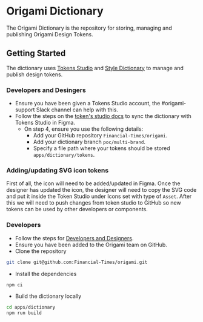 # Origami Dictionary

The Origami Dictionary is the repository for storing, managing and publishing Origami Design Tokens.

## Getting Started

The dictionary uses [Tokens Studio](https://tokens.studio/) and [Style Dictionary](https://amzn.github.io/style-dictionary/#/) to manage and publish design tokens.

### Developers and Desingers

- Ensure you have been given a Tokens Studio account, the #origami-support Slack channel can help with this.
- Follow the steps on the [token's studio docs](https://docs.tokens.studio/sync/github) to sync the dictionary with Tokens Studio in Figma.
  - On step 4, ensure you use the following details:
    - Add your GitHub repository `Financial-Times/origami`.
    - Add your dictionary branch `poc/multi-brand`.
    - Specify a file path where your tokens should be stored `apps/dictionary/tokens`.

### Adding/updating SVG icon tokens

First of all, the icon will need to be added/updated in Figma. Once the designer has updated the icon, the designer will need to copy the SVG code and put it inside the Token Studio under Icons set with type of `Asset`. After this we will need to push changes from token studio to GitHub so new tokens can be used by other developers or components.

### Developers

- Follow the steps for [Developers and Designers](#developers-and-desingers).
- Ensure you have been added to the Origami team on GitHub.
- Clone the repository

```bash
git clone git@github.com:Financial-Times/origami.git
```

- Install the dependencies

```bash
npm ci
```

- Build the dictionary locally

```bash
cd apps/dictionary
npm run build
```
